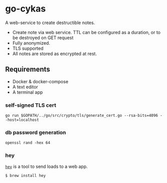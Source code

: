 # go-cykas

A web-service to create destructible notes. 

* Create note via web service. TTL can be configured as a duration, or to be destroyed
on GET request
* Fully anonymized.
* TLS supported
* All notes are stored as encrypted at rest.

## Requirements

* Docker & docker-compose
* A text editor
* A terminal app

### self-signed TLS cert

```
go run $GOPATH/../go/src/crypto/tls/generate_cert.go --rsa-bits=4096 --host=localhost
```

### db password generation

```
openssl rand -hex 64
```

### hey

[`hey`](https://github.com/rakyll/hey) is a tool to send loads to a web app.

```sh
$ brew install hey
```
